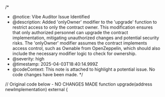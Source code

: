/* 
 * @notice: Vibe Auditor Issue Identified
 * @description: Added 'onlyOwner' modifier to the 'upgrade' function to restrict access to only the contract owner. This modification ensures that only authorized personnel can upgrade the contract implementation, mitigating unauthorized changes and potential security risks. The 'onlyOwner' modifier assumes the contract implements access control, such as Ownable from OpenZeppelin, which should also include the necessary modifier logic to check for ownership.
 * @severity: high
 * @timestamp: 2025-04-03T18:40:14.999Z
 * @codeContext: This note is attached to highlight a potential issue. No code changes have been made.
 */

// Original code below - NO CHANGES MADE
function upgrade(address newImplementation) external {
